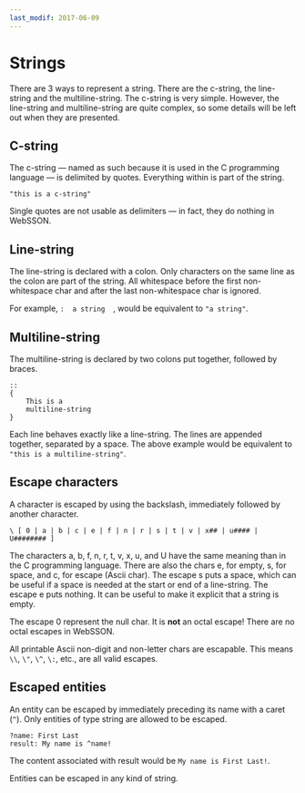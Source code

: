 ```yaml
---
last_modif: 2017-06-09
---
```

# Strings

There are 3 ways to represent a string. There are the c-string, the line-string
and the multiline-string. The c-string is very simple. However, the line-string
and multiline-string are quite complex, so some details will be left out when
they are presented.

## C-string

The c-string &mdash; named as such because it is used in the C programming
language &mdash; is delimited by quotes. Everything within is part of the
string.

```websson
"this is a c-string"
```

Single quotes are not usable as delimiters &mdash; in fact, they do nothing in WebSSON.

## Line-string

The line-string is declared with a colon. Only characters on the same line as
the colon are part of the string. All whitespace before the first non-whitespace
char and after the last non-whitespace char is ignored.

For example, `:  a string  `, would be equivalent to `"a string"`.

## Multiline-string

The multiline-string is declared by two colons put together, followed by braces.

```websson
::
{
	This is a
	multiline-string
}
```

Each line behaves exactly like a line-string. The lines are appended together,
separated by a space. The above example would be equivalent to
`"this is a multiline-string"`.

## Escape characters

A character is escaped by using the backslash, immediately followed by another
character.

`\ [ 0 | a | b | c | e | f | n | r | s | t | v | x## | u#### | U######## ]`

The characters a, b, f, n, r, t, v, x, u, and U have the same meaning than in
the C programming language. There are also the chars e, for empty, s, for
space, and c, for escape (Ascii char). The escape s puts a space, which can be
useful if a space is needed at
the start or end of a line-string. The escape e puts nothing. It can be useful
to make it explicit that a string is empty.

The escape 0 represent the null char. It is **not** an octal escape! There are
no octal escapes in WebSSON.

All printable Ascii non-digit and non-letter chars are escapable. This means
`\\`, `\"`, `\^`, `\:`, etc., are all valid escapes.

## Escaped entities

An entity can be escaped by immediately preceding its name with a caret
(`^`). Only entities of type string are allowed to be escaped.

```websson
?name: First Last
result: My name is ^name!
```

The content associated with result would be `My name is First Last!`.

Entities can be escaped in any kind of string.